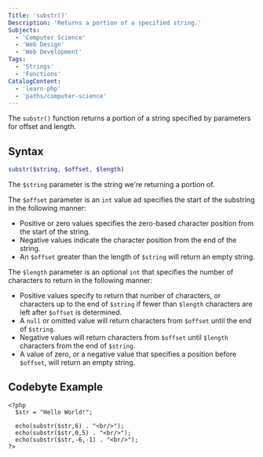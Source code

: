 ```yaml
---
Title: 'substr()'
Description: 'Returns a portion of a specified string.'
Subjects:
  - 'Computer Science'
  - 'Web Design'
  - 'Web Development'
Tags:
  - 'Strings'
  - 'Functions'
CatalogContent:
  - 'learn-php'
  - 'paths/computer-science'
---
```


The `substr()` function returns a portion of a string specified by parameters for offset and length.

## Syntax

```php
substr($string, $offset, $length)
```

The `$string` parameter is the string we're returning a portion of.

The `$offset` parameter is an `int` value ad specifies the start of the substring in the following manner:

- Positive or zero values specifies the zero-based character position from the start of the string.
- Negative values indicate the character position from the end of the string.
- An `$offset` greater than the length of `$string` will return an empty string.

The `$length` parameter is an optional `int` that specifies the number of characters to return in the following manner:

- Positive values specify to return that number of characters, or characters up to the end of `$string` if fewer than `$length` characters are left after `$offset` is determined.
- A `null` or omitted value will return characters from `$offset` until the end of `$string`.
- Negative values will return characters from `$offset` until `$length` characters from the end of `$string`.
- A value of zero, or a negative value that specifies a position before `$offset`, will return an empty string.

## Codebyte Example

```codebyte/php
<?php
  $str = "Hello World!";
  
  echo(substr($str,6) . "<br/>");
  echo(substr($str,0,5) . "<br/>");
  echo(substr($str,-6,-1) . "<br/>");
?>
```
